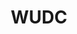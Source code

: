 ---
title: "WUDC"
year: 2023
lang: "English"
tab: ""
country: "Sapin"
city: "Madrid"
authors: ['Klaudia Maciejewska', 'Njuguna Macharia', 'Ruth Silcoff', 'Sher May Nar', 'Jessica Musulin', 'Lovro Šprem', 'SOURODIP PAUL']
isMajor: True
layout: "tournament"
categories: ["tournaments"]
---